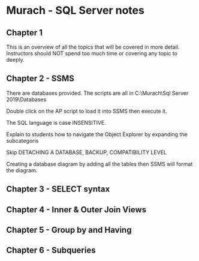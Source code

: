 # Murach - SQL Server notes

## Chapter 1 

This is an overview of all the topics that will be covered in more detail. Instructors should NOT spend too much time or covering any topic to deeply.

## Chapter 2 - SSMS

There are databases provided. The scripts are all in C:\Murach\Sql Server 2019\Databases

Double click on the AP script to load it into SSMS then execute it.

The SQL language is case INSENSITIVE.

Explain to students how to navigate the Object Explorer by expanding the subcategoris

Skip DETACHING A DATABASE, BACKUP, COMPATIBILITY LEVEL

Creating a database diagram by adding all the tables then SSMS will format the diagram.

## Chapter 3 - SELECT syntax

## Chapter 4 - Inner & Outer Join Views

## Chapter 5 - Group by and Having

## Chapter 6 - Subqueries